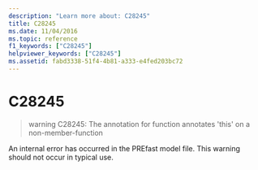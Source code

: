 ```yaml
---
description: "Learn more about: C28245"
title: C28245
ms.date: 11/04/2016
ms.topic: reference
f1_keywords: ["C28245"]
helpviewer_keywords: ["C28245"]
ms.assetid: fabd3338-51f4-4b81-a333-e4fed203bc72
---
```

# C28245

> warning C28245: The annotation for function annotates 'this' on a non-member-function

An internal error has occurred in the PREfast model file. This warning should not occur in typical use.
